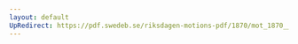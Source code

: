 ```yaml
---
layout: default
UpRedirect: https://pdf.swedeb.se/riksdagen-motions-pdf/1870/mot_1870__ak__00051/mot_1870__ak__00051_001.pdf
---
```

